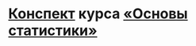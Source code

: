 # [Конспект](https://nbviewer.jupyter.org/github/a1ip/math_stat/blob/master/Math_Stat_1_2.ipynb) курса [«Основы статистики»](https://stepik.org/course/76)
